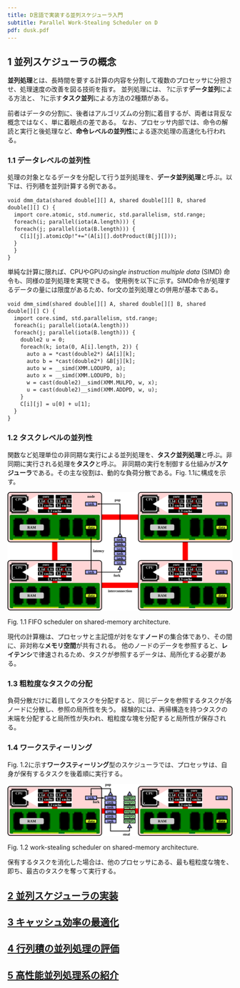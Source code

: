 ```yaml
---
title: D言語で実装する並列スケジューラ入門
subtitle: Parallel Work-Stealing Scheduler on D
pdf: dusk.pdf
---
```

## 1 並列スケジューラの概念

**並列処理**とは、長時間を要する計算の内容を分割して複数のプロセッサに分担させ、処理速度の改善を図る技術を指す。
並列処理には、 ?に示す**データ並列**による方法と、 ?に示す**タスク並列**による方法の2種類がある。



前者はデータの分割に、後者はアルゴリズムの分割に着目するが、両者は背反な概念ではなく、単に着眼点の差である。
なお、プロセッサ内部では、命令の解読と実行と後処理など、**命令レベルの並列性**による逐次処理の高速化も行われる。

### 1.1 データレベルの並列性

処理の対象となるデータを分配して行う並列処理を、**データ並列処理**と呼ぶ。以下は、行列積を並列計算する例である。

```dlang
void dmm_data(shared double[][] A, shared double[][] B, shared double[][] C) {
  import core.atomic, std.numeric, std.parallelism, std.range;
  foreach(i; parallel(iota(A.length))) {
  foreach(j; parallel(iota(B.length))) {
    C[i][j].atomicOp!"+="(A[i][].dotProduct(B[j][]));
  }
  }
}
```

単純な計算に限れば、CPUやGPUの*single instruction multiple data* (SIMD) 命令も、同様の並列処理を実現できる。
使用例を以下に示す。SIMD命令が処理するデータの量には限度があるため、for文の並列処理との併用が基本である。

```dlang
void dmm_simd(shared double[][] A, shared double[][] B, shared double[][] C) {
  import core.simd, std.parallelism, std.range;
  foreach(i; parallel(iota(A.length)))
  foreach(j; parallel(iota(B.length))) {
    double2 u = 0;
    foreach(k; iota(0, A[i].length, 2)) {
      auto a = *cast(double2*) &A[i][k];
      auto b = *cast(double2*) &B[j][k];
      auto w = __simd(XMM.LODUPD, a);
      auto x = __simd(XMM.LODUPD, b);
      w = cast(double2)__simd(XMM.MULPD, w, x);
      u = cast(double2)__simd(XMM.ADDPD, w, u);
    }
    C[i][j] = u[0] + u[1];
  }
}
```

### 1.2 タスクレベルの並列性

関数など処理単位の非同期な実行による並列処理を、**タスク並列処理**と呼ぶ。非同期に実行される処理を**タスク**と呼ぶ。
非同期の実行を制御する仕組みが**スケジューラ**である。その主な役割は、動的な負荷分散である。Fig. 1.1に構成を示す。

![images/dawn.fifo.png](/images/dawn.fifo.png)

Fig. 1.1 FIFO scheduler on shared-memory architecture.

現代の計算機は、プロセッサと主記憶が対をなす**ノード**の集合体であり、その間に、非対称な**メモリ空間**が共有される。
他のノードのデータを参照すると、**レイテンシ**で律速されるため、タスクが参照するデータは、局所化する必要がある。

### 1.3 粗粒度なタスクの分配

負荷分散だけに着目してタスクを分配すると、同じデータを参照するタスクが各ノードに分散し、参照の局所性を失う。
経験的には、再帰構造を持つタスクの末端を分配すると局所性が失われ、粗粒度な塊を分配すると局所性が保存される。

### 1.4 ワークスティーリング

Fig. 1.2に示す**ワークスティーリング**型のスケジューラでは、プロセッサは、自身が保有するタスクを後着順に実行する。

![images/dawn.filo.png](/images/dawn.filo.png)

Fig. 1.2 work-stealing scheduler on shared-memory architecture.

保有するタスクを消化した場合は、他のプロセッサにある、最も粗粒度な塊を、即ち、最古のタスクを奪って実行する。

## [2 並列スケジューラの実装](https://zenn.dev/nextzlog/articles/dusk-chapter2)
## [3 キャッシュ効率の最適化](https://zenn.dev/nextzlog/articles/dusk-chapter3)
## [4 行列積の並列処理の評価](https://zenn.dev/nextzlog/articles/dusk-chapter4)
## [5 高性能並列処理系の紹介](https://zenn.dev/nextzlog/articles/dusk-chapter5)
